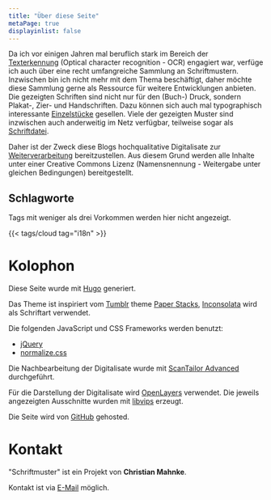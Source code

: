 ```yaml
---
title: "Über diese Seite"
metaPage: true
displayinlist: false
---
```


Da ich vor einigen Jahren mal beruflich stark im Bereich der [Texterkennung](https://de.wikipedia.org/wiki/Texterkennung) (Optical character recognition - OCR) engagiert war, verfüge ich auch über eine recht umfangreiche Sammlung an Schriftmustern. Inzwischen bin ich nicht mehr mit dem Thema beschäftigt, daher möchte diese Sammlung gerne als Ressource für weitere Entwicklungen anbieten. Die gezeigten Schriften sind nicht nur für den (Buch-) Druck, sondern Plakat-, Zier- und Handschriften. Dazu können sich auch mal typographisch interessante [Einzelstücke](/tags/singlefind) gesellen.
Viele der gezeigten Muster sind inzwischen auch anderweitig im Netz verfügbar, teilweise sogar als [Schriftdatei](http://www.steffmann.de/wordpress/test-2/).

Daher ist der Zweck diese Blogs hochqualitative Digitalisate zur [Weiterverarbeitung](/reuse/) bereitzustellen. Aus diesem Grund werden alle Inhalte unter einer Creative Commons Lizenz (Namensnennung - Weitergabe unter gleichen Bedingungen) bereitgestellt.

## Schlagworte

Tags mit weniger als drei Vorkommen werden hier nicht angezeigt.

{{< tags/cloud tag="i18n" >}}

# Kolophon

Diese Seite wurde mit [Hugo](https://gohugo.io/) generiert.

Das Theme ist inspiriert vom [Tumblr](https://www.tumblr.com/) theme [Paper Stacks](https://www.tumblr.com/theme/36202), [Inconsolata](https://github.com/googlefonts/inconsolata) wird als Schriftart verwendet.

Die folgenden JavaScript und CSS Frameworks werden benutzt:
* [jQuery](https://jquery.com/)
* [normalize.css](https://necolas.github.io/normalize.css/)

Die Nachbearbeitung der Digitalisate wurde mit [ScanTailor Advanced](https://github.com/4lex4/scantailor-advanced) durchgeführt.

Für die Darstellung der Digitalisate wird [OpenLayers](https://openlayers.org/) verwendet. Die jeweils angezeigten Ausschnitte wurden mit [libvips](https://libvips.github.io/libvips/) erzeugt.

Die Seite wird von [GitHub](https://github.com/) gehosted.

# Kontakt

"Schriftmuster" ist ein Projekt von **Christian Mahnke**.

Kontakt ist via [E-Mail](mailto:schriftmuster@projektemacher.org) möglich.
